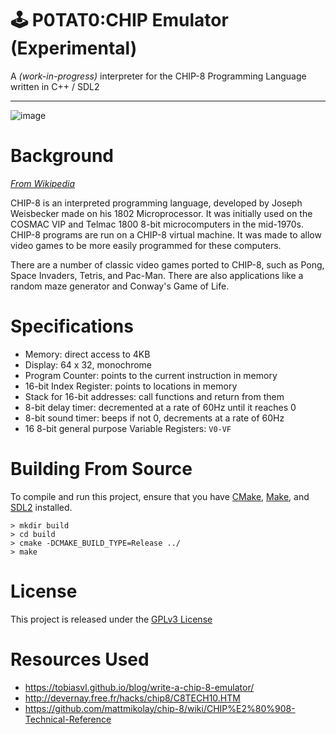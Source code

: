 # 🕹️ P0TAT0:CHIP Emulator (Experimental)
A *(work-in-progress)* interpreter for the CHIP-8 Programming Language written in C++ / SDL2

---

![image](https://github.com/0ntu/CHIP-8-Emulator/assets/73860587/49624f89-1220-435b-a564-969c8068580b)

# Background
*[From Wikipedia](https://en.wikipedia.org/wiki/CHIP-8)*

CHIP-8 is an interpreted programming language, developed by Joseph Weisbecker made on his 1802 Microprocessor. It was initially used on the COSMAC VIP and Telmac 1800 8-bit microcomputers in the mid-1970s. CHIP-8 programs are run on a CHIP-8 virtual machine. It was made to allow video games to be more easily programmed for these computers. 

There are a number of classic video games ported to CHIP-8, such as Pong, Space Invaders, Tetris, and Pac-Man. There are also applications like a random maze generator and Conway's Game of Life. 

# Specifications

- Memory: direct access to 4KB
- Display: 64 x 32, monochrome
- Program Counter: points to the current instruction in memory
- 16-bit Index Register: points to locations in memory
- Stack for 16-bit addresses: call functions and return from them
- 8-bit delay timer: decremented at a rate of 60Hz until it reaches 0
- 8-bit sound timer: beeps if not 0, decrements at a rate of 60Hz
- 16 8-bit general purpose Variable Registers: `V0-VF`

# Building From Source
To compile and run this project, ensure that you have [CMake](https://cmake.org/download/), [Make](https://www.gnu.org/software/make/), and [SDL2](https://www.libsdl.org/) installed.

```
> mkdir build
> cd build
> cmake -DCMAKE_BUILD_TYPE=Release ../
> make
```
# License
This project is released under the [GPLv3 License](https://www.gnu.org/licenses/gpl-3.0.en.html)

# Resources Used
- https://tobiasvl.github.io/blog/write-a-chip-8-emulator/
- http://devernay.free.fr/hacks/chip8/C8TECH10.HTM
- https://github.com/mattmikolay/chip-8/wiki/CHIP%E2%80%908-Technical-Reference
